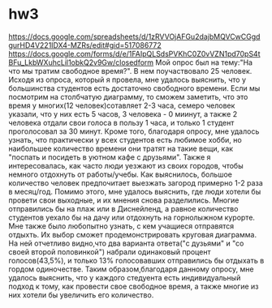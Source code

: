 # hw3
https://docs.google.com/spreadsheets/d/1zRVVOjAFGu2dajbMQVCwCGgdgurHD4V221IDX4-MZRs/edit#gid=517086772
https://docs.google.com/forms/d/e/1FAIpQLSdsPVKhC0Z0vVZN1pd70pS4tBFu_LkbWXuhcLil1obkQ2v9Gw/closedform
Мой опрос был на тему:"На что мы тратим свободное время?". В нем поучаствовало 25 человек.
Исходя из опроса, который я провела, мне удалось выяснить, что у большинства студентов есть достаточно свободного времени. Если мы посмотрим на столбчатую диаграмму, то сможем заметить, что это время у многих(12 человек)сотавляет 2-3 часа, семеро человек указали, что у них есть 5 часов, 3 человека - 0 миинут, а также 2 человека отдали свои голоса в пользу 1 часа, и только 1 студент проголосовал за 30 минут. Кроме того, благодаря опросу, мне удалось узнать, что практически у всех студентов есть любимое хобби, но наибольшее количество времени они тратят на такие вещи, как "поспать и посидеть в уютном кафе с друзьями". Также я интересовалась, как часто люди уезжают из своих городов, чтобы немного отдохнуть от работы/учебы. Как выяснилось, большое количество человек предпочитает выезжать загород примерно 1-2 раза в месяц/год. Помимо этого, мне удалось выяснить, где люди хотели бы провети свои выходные, и их мнения снова разделились. Многие отправились бы на плаж или в Диснейленд, а равное количество студентов уехало бы на дачу или отдохнуть на горнолыжном курорте. Мне также было любопытно узнать, с кем учащиеся отправятся отдыхть. Их выбор сможет продемонстрировать круговая диаграмма. На ней отчетливо видно,что два варианта ответа("с дузьями" и "со своей второй половинкой") набрали одинаковый процент голосов(43,5%), и только 13% голосовавших отправились бы отдыхать в гордом одиночестве. Таким образом,благодаря данному опросу, мне удалось выяснить, что у каждого стедуента есть индивидуальный подход к тому, как провести свое свободное время, а также многие из них хотели бы увеличить его количество.  
